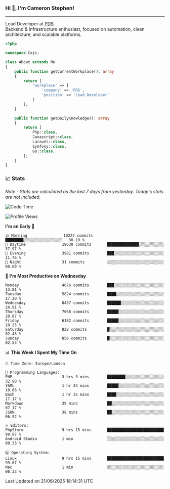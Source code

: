 ### Hi 👋, I'm Cameron Stephen!

---

Lead Developer at [PDS](https://prindatasolutions.co.uk)  
Backend & Infrastructure enthusiast, focused on automation, clean architecture, and scalable platforms.


```php
<?php

namespace Cajs;

class About extends Me
{
    public function getCurrentWorkplace(): array
    {
        return [
            'workplace' => [
                'company' => 'PDS',
                'position' => 'Lead Developer'
            ]
        ];
    }

    public function getDailyKnowledge(): array
    {
        return [
            Php::class,
            Javascript::class,
            Laravel::class,
            Symfony::class,
            Go::class,
        ];
    }
}
```

### 📈 Stats
<p><em>Note - Stats are calculated as the last 7 days from yesterday. Today's stats are not included.</em></p>


<!--START_SECTION:waka-->
![Code Time](http://img.shields.io/badge/Code%20Time-4%2C542%20hrs%2035%20mins-blue)

![Profile Views](http://img.shields.io/badge/Profile%20Views-0-blue)

**I'm an Early 🐤** 

```text
🌞 Morning                10223 commits       ████████░░░░░░░░░░░░░░░░░   30.19 % 
🌆 Daytime                19630 commits       ██████████████░░░░░░░░░░░   57.97 % 
🌃 Evening                3981 commits        ███░░░░░░░░░░░░░░░░░░░░░░   11.76 % 
🌙 Night                  31 commits          ░░░░░░░░░░░░░░░░░░░░░░░░░   00.09 % 
```
📅 **I'm Most Productive on Wednesday** 

```text
Monday                   4676 commits        ███░░░░░░░░░░░░░░░░░░░░░░   13.81 % 
Tuesday                  5824 commits        ████░░░░░░░░░░░░░░░░░░░░░   17.20 % 
Wednesday                8437 commits        ██████░░░░░░░░░░░░░░░░░░░   24.91 % 
Thursday                 7068 commits        █████░░░░░░░░░░░░░░░░░░░░   20.87 % 
Friday                   6182 commits        █████░░░░░░░░░░░░░░░░░░░░   18.25 % 
Saturday                 822 commits         █░░░░░░░░░░░░░░░░░░░░░░░░   02.43 % 
Sunday                   856 commits         █░░░░░░░░░░░░░░░░░░░░░░░░   02.53 % 
```


📊 **This Week I Spent My Time On** 

```text
🕑︎ Time Zone: Europe/London

💬 Programming Languages: 
PHP                      3 hrs 3 mins        ████████░░░░░░░░░░░░░░░░░   32.98 % 
YAML                     1 hr 44 mins        █████░░░░░░░░░░░░░░░░░░░░   18.66 % 
Bash                     1 hr 35 mins        ████░░░░░░░░░░░░░░░░░░░░░   17.17 % 
Markdown                 39 mins             ██░░░░░░░░░░░░░░░░░░░░░░░   07.17 % 
JSON                     38 mins             ██░░░░░░░░░░░░░░░░░░░░░░░   06.92 % 

🔥 Editors: 
PhpStorm                 9 hrs 15 mins       █████████████████████████   99.67 % 
Android Studio           1 min               ░░░░░░░░░░░░░░░░░░░░░░░░░   00.33 % 

💻 Operating System: 
Linux                    9 hrs 15 mins       █████████████████████████   99.67 % 
Mac                      1 min               ░░░░░░░░░░░░░░░░░░░░░░░░░   00.33 % 
```


 Last Updated on 21/06/2025 18:14:31 UTC
<!--END_SECTION:waka-->

